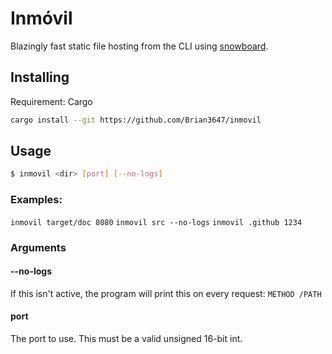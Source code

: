 # Inmóvil

Blazingly fast static file hosting from the CLI using [snowboard](https://github.com/snowboard).

## Installing

Requirement: Cargo

```sh
cargo install --git https://github.com/Brian3647/inmovil
```

## Usage

```sh
$ inmovil <dir> [port] [--no-logs]
```

### Examples:

`inmovil target/doc 8080`
`inmovil src --no-logs`
`inmovil .github 1234`

### Arguments

#### --no-logs

If this isn't active, the program will print this on every request: `METHOD /PATH`

#### port

The port to use. This must be a valid unsigned 16-bit int.
